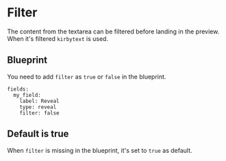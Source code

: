 # Filter

The content from the textarea can be filtered before landing in the preview. When it's filtered `kirbytext` is used.

## Blueprint

You need to add `filter` as `true` or `false` in the blueprint.

```
fields:
  my_field:
    label: Reveal
    type: reveal
    filter: false
```

## Default is true

When `filter` is missing in the blueprint, it's set to `true` as default.